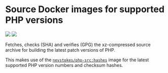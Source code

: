 # Source Docker images for supported PHP versions

[![](https://images.microbadger.com/badges/version/nevstokes/php-src.svg)](https://microbadger.com/images/nevstokes/php-src "Get your own version badge on microbadger.com") [![](https://images.microbadger.com/badges/commit/nevstokes/php-src.svg)](https://microbadger.com/images/nevstokes/php-src "Get your own commit badge on microbadger.com")

Fetches, checks (SHA) and verifies (GPG) the xz-compressed source archive for building the latest patch versions of PHP.

This makes use of the [`nevstokes/php-src:hashes`](https://github.com/nevstokes/docker-php-src/tree/hashes) image for the latest supported PHP version numbers and checksum hashes.